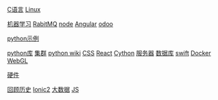 [C语言](C/SUMMARY.md)
[Linux](linux/SUMMARY.md)
<!-- [](README.md) -->
[机器学习](machine_learning/SUMMARY.md)
[RabitMQ](RabbitMQ/SUMMARY.md)
[node](node/SUMMARY.md)
[Angular](angular/SUMMARY.md)
[odoo](odoo_development_essential.md)
<!-- [](arch.md) -->
[python示例](python_example/SUMMARY.md)
<!-- [区块链](blockchain/SUMMARY.md) -->
[python库](python_lib/SUMMARY.md)
[集群](cluster/SUMMARY.md)
[python wiki](python_wiki/SUMMARY.md)
[CSS](css/SUMMARY.md)
[React](react/SUMMARY.md)
[Cython](cython/SUMMARY.md)
[服务器](service/SUMMARY.md)
[数据库](database/SUMMARY.md)
[swift](swift/SUMMARY.md)
[Docker](docker/SUMMARY.md)
[](teach/SUMMARY.md)
[](git.md)
[WebGL](webgl/SUMMARY.md)
<!-- [](gray hat.xmind/SUMMARY.md) -->
[硬件](硬件/SUMMARY.md)
<!-- [](gray_hat/SUMMARY.md) -->
[回顾历史](回顾历史/SUMMARY.md)
[Ionic2](ionic2/SUMMARY.md)
[大数据](大数据处理架构/SUMMARY.md)
[JS](javascript/SUMMARY.md)
